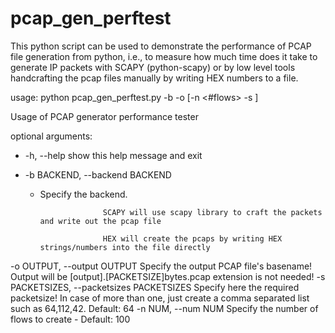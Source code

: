 # pcap_gen_perftest
This python script can be used to demonstrate the performance of PCAP file generation from python, i.e., to measure how much time does it take to generate IP packets with SCAPY (python-scapy) or by low level tools handcrafting the pcap files manually by writing HEX numbers to a file.

usage: python pcap_gen_perftest.py -b <backend> -o <OUTPUT> [-n <#flows>  -s <PACKETSIZE>]

Usage of PCAP generator performance tester

optional arguments:
  - -h, --help            show this help message and exit
  
  - -b BACKEND, --backend BACKEND
    - Specify the backend.
 
                        SCAPY will use scapy library to craft the packets and write out the pcap file

                        HEX will create the pcaps by writing HEX strings/numbers into the file directly
  -o OUTPUT, --output OUTPUT
                        Specify the output PCAP file's basename! Output will be [output].[PACKETSIZE]bytes.pcap extension is not needed!
  -s PACKETSIZES, --packetsizes PACKETSIZES
                        Specify here the required packetsize! In case of more than one, just create a comma separated list such as 64,112,42. Default: 64
  -n NUM, --num NUM     Specify the number of flows to create - Default: 100



